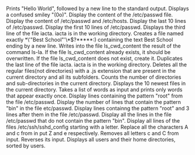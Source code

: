 Prints "Hello World", followed by a new line to the standard output.
Displays a confused smiley "(0o)".
Display the content of the /etc/passwd file.
Display the content of /etc/passwd and /etc/hosts.
Display the last 10 lines of /etc/passwd.
Display the first 10 lines of /etc/passwd.
Displays the third line of the file iacta. iacta is in the working directory.
Creates a file named exactly \*\\'"Best School"\'\\*$\?\*\*\*\*\*\:) containing the text Best School ending by a new line.
Writes into the file ls_cwd_content the result of the command ls-la. If the file ls_cwd_content already exists, it should be overwritten. If the file ls_cwd_content does not exist, create it.
Duplicates the last line of the file iacta. iacta is in the working directory.
Deletes all the regular files(not directories) with a .js extension that are present in the current directory and all its subfolders.
Counts the number of directories and sub-directories in the current directory.
Displays the 10 newest files in the current directory.
Takes a list of words as input and prints only words that appear exactly once.
Display lines containing the pattern "root" from the file /etc/passwd.
Display the number of lines that contain the pattern "bin" in the file etc/passwd.
Display lines containng the pattern "root" and 3 lines after them in the file /etc/passwd.
Display all the lines in the file /etc/passwd that do not contain the pattern "bin".
Display all lines of the files /etc/ssh/sshd_config starting with a letter.
Replace all the characters A and c from in put Z and e respectively.
Removes all letters c and C from input. 
Reverses its input.
Displays all users and their home directories, sorted by users.
